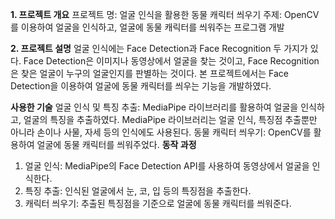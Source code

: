 **1. 프로젝트 개요**
프로젝트 명: 얼굴 인식을 활용한 동물 캐릭터 씌우기
주제: OpenCV를 이용하여 얼굴을 인식하고, 얼굴에 동물 캐릭터를 씌워주는 프로그램 개발

**2. 프로젝트 설명**
얼굴 인식에는 Face Detection과 Face Recognition 두 가지가 있다. Face Detection은 이미지나 동영상에서 얼굴을 찾는 것이고, Face Recognition은 찾은 얼굴이 누구의 얼굴인지를 판별하는 것이다. 본 프로젝트에서는 Face Detection을 이용하여 얼굴에 동물 캐릭터를 씌우는 기능을 개발하였다.

**사용한 기술**
얼굴 인식 및 특징 추출: MediaPipe 라이브러리를 활용하여 얼굴을 인식하고, 얼굴의 특징을 추출하였다. MediaPipe 라이브러리는 얼굴 인식, 특징점 추출뿐만 아니라 손이나 사물, 자세 등의 인식에도 사용된다.
동물 캐릭터 씌우기: OpenCV를 활용하여 얼굴에 동물 캐릭터를 씌워주었다.
**동작 과정**
1.	얼굴 인식: MediaPipe의 Face Detection API를 사용하여 동영상에서 얼굴을 인식한다.
2.	특징 추출: 인식된 얼굴에서 눈, 코, 입 등의 특징점을 추출한다.
3.	캐릭터 씌우기: 추출된 특징점을 기준으로 얼굴에 동물 캐릭터를 씌워준다.
